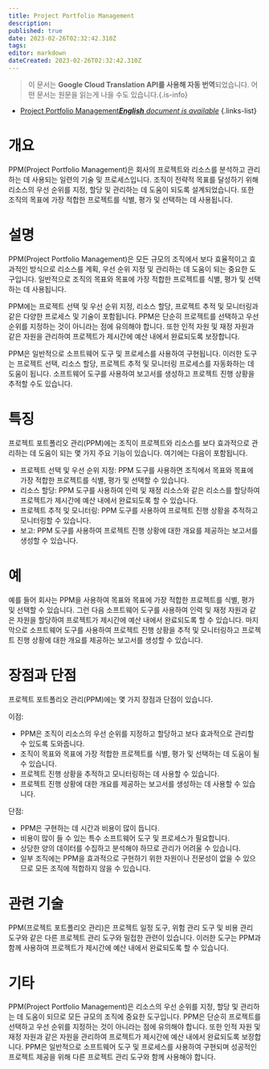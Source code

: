 ```yaml
---
title: Project Portfolio Management
description: 
published: true
date: 2023-02-26T02:32:42.310Z
tags: 
editor: markdown
dateCreated: 2023-02-26T02:32:42.310Z
---
```


> 이 문서는 **Google Cloud Translation API를 사용해 자동 번역**되었습니다.
어떤 문서는 원문을 읽는게 나을 수도 있습니다.{.is-info}



- [Project Portfolio Management***English** document is available*](/en/Knowledge-base/Dictionary/project-portfolio-management)
{.links-list}


# 개요
PPM(Project Portfolio Management)은 회사의 프로젝트와 리소스를 분석하고 관리하는 데 사용되는 일련의 기술 및 프로세스입니다. 조직이 전략적 목표를 달성하기 위해 리소스의 우선 순위를 지정, 할당 및 관리하는 데 도움이 되도록 설계되었습니다. 또한 조직의 목표에 가장 적합한 프로젝트를 식별, 평가 및 선택하는 데 사용됩니다.

# 설명
PPM(Project Portfolio Management)은 모든 규모의 조직에서 보다 효율적이고 효과적인 방식으로 리소스를 계획, 우선 순위 지정 및 관리하는 데 도움이 되는 중요한 도구입니다. 일반적으로 조직의 목표와 목표에 가장 적합한 프로젝트를 식별, 평가 및 선택하는 데 사용됩니다.

PPM에는 프로젝트 선택 및 우선 순위 지정, 리소스 할당, 프로젝트 추적 및 모니터링과 같은 다양한 프로세스 및 기술이 포함됩니다. PPM은 단순히 프로젝트를 선택하고 우선 순위를 지정하는 것이 아니라는 점에 유의해야 합니다. 또한 인적 자원 및 재정 자원과 같은 자원을 관리하여 프로젝트가 제시간에 예산 내에서 완료되도록 보장합니다.

PPM은 일반적으로 소프트웨어 도구 및 프로세스를 사용하여 구현됩니다. 이러한 도구는 프로젝트 선택, 리소스 할당, 프로젝트 추적 및 모니터링 프로세스를 자동화하는 데 도움이 됩니다. 소프트웨어 도구를 사용하여 보고서를 생성하고 프로젝트 진행 상황을 추적할 수도 있습니다.

# 특징
프로젝트 포트폴리오 관리(PPM)에는 조직이 프로젝트와 리소스를 보다 효과적으로 관리하는 데 도움이 되는 몇 가지 주요 기능이 있습니다. 여기에는 다음이 포함됩니다.

- 프로젝트 선택 및 우선 순위 지정: PPM 도구를 사용하면 조직에서 목표와 목표에 가장 적합한 프로젝트를 식별, 평가 및 선택할 수 있습니다.
- 리소스 할당: PPM 도구를 사용하여 인력 및 재정 리소스와 같은 리소스를 할당하여 프로젝트가 제시간에 예산 내에서 완료되도록 할 수 있습니다.
- 프로젝트 추적 및 모니터링: PPM 도구를 사용하여 프로젝트 진행 상황을 추적하고 모니터링할 수 있습니다.
- 보고: PPM 도구를 사용하여 프로젝트 진행 상황에 대한 개요를 제공하는 보고서를 생성할 수 있습니다.

# 예
예를 들어 회사는 PPM을 사용하여 목표와 목표에 가장 적합한 프로젝트를 식별, 평가 및 선택할 수 있습니다. 그런 다음 소프트웨어 도구를 사용하여 인력 및 재정 자원과 같은 자원을 할당하여 프로젝트가 제시간에 예산 내에서 완료되도록 할 수 있습니다. 마지막으로 소프트웨어 도구를 사용하여 프로젝트 진행 상황을 추적 및 모니터링하고 프로젝트 진행 상황에 대한 개요를 제공하는 보고서를 생성할 수 있습니다.

# 장점과 단점
프로젝트 포트폴리오 관리(PPM)에는 몇 가지 장점과 단점이 있습니다.

이점:
- PPM은 조직이 리소스의 우선 순위를 지정하고 할당하고 보다 효과적으로 관리할 수 있도록 도와줍니다.
- 조직이 목표와 목표에 가장 적합한 프로젝트를 식별, 평가 및 선택하는 데 도움이 될 수 있습니다.
- 프로젝트 진행 상황을 추적하고 모니터링하는 데 사용할 수 있습니다.
- 프로젝트 진행 상황에 대한 개요를 제공하는 보고서를 생성하는 데 사용할 수 있습니다.

단점:
- PPM은 구현하는 데 시간과 비용이 많이 듭니다.
- 비용이 많이 들 수 있는 특수 소프트웨어 도구 및 프로세스가 필요합니다.
- 상당한 양의 데이터를 수집하고 분석해야 하므로 관리가 어려울 수 있습니다.
- 일부 조직에는 PPM을 효과적으로 구현하기 위한 자원이나 전문성이 없을 수 있으므로 모든 조직에 적합하지 않을 수 있습니다.

# 관련 기술
PPM(프로젝트 포트폴리오 관리)은 프로젝트 일정 도구, 위험 관리 도구 및 비용 관리 도구와 같은 다른 프로젝트 관리 도구와 밀접한 관련이 있습니다. 이러한 도구는 PPM과 함께 사용하여 프로젝트가 제시간에 예산 내에서 완료되도록 할 수 있습니다.

# 기타
PPM(Project Portfolio Management)은 리소스의 우선 순위를 지정, 할당 및 관리하는 데 도움이 되므로 모든 규모의 조직에 중요한 도구입니다. PPM은 단순히 프로젝트를 선택하고 우선 순위를 지정하는 것이 아니라는 점에 유의해야 합니다. 또한 인적 자원 및 재정 자원과 같은 자원을 관리하여 프로젝트가 제시간에 예산 내에서 완료되도록 보장합니다. PPM은 일반적으로 소프트웨어 도구 및 프로세스를 사용하여 구현되며 성공적인 프로젝트 제공을 위해 다른 프로젝트 관리 도구와 함께 사용해야 합니다.